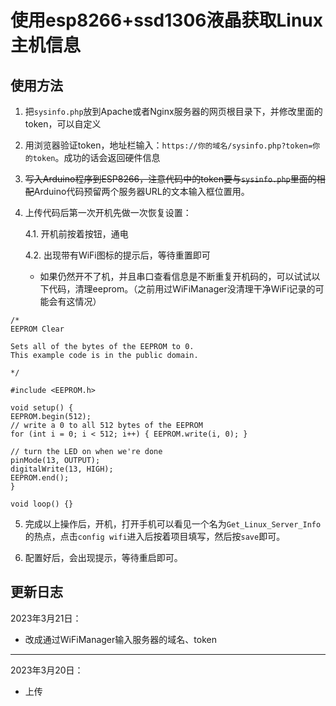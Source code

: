# 使用esp8266+ssd1306液晶获取Linux主机信息

## 使用方法

1. 把`sysinfo.php`放到Apache或者Nginx服务器的网页根目录下，并修改里面的token，可以自定义

2. 用浏览器验证token，地址栏输入：`https://你的域名/sysinfo.php?token=你的token`。成功的话会返回硬件信息

3. ~~写入Arduino程序到ESP8266，注意代码中的token要与`sysinfo.php`里面的相配~~Arduino代码预留两个服务器URL的文本输入框位置用。

4. 上传代码后第一次开机先做一次恢复设置：
    
    4.1. 开机前按着按钮，通电
    
    4.2. 出现带有WiFi图标的提示后，等待重置即可

    - 如果仍然开不了机，并且串口查看信息是不断重复开机码的，可以试试以下代码，清理eeprom。（之前用过WiFiManager没清理干净WiFi记录的可能会有这情况）

```
/*
EEPROM Clear

Sets all of the bytes of the EEPROM to 0.
This example code is in the public domain.

*/

#include <EEPROM.h>

void setup() {
EEPROM.begin(512);
// write a 0 to all 512 bytes of the EEPROM
for (int i = 0; i < 512; i++) { EEPROM.write(i, 0); }

// turn the LED on when we're done
pinMode(13, OUTPUT);
digitalWrite(13, HIGH);
EEPROM.end();
}

void loop() {}
```


5. 完成以上操作后，开机，打开手机可以看见一个名为`Get_Linux_Server_Info`的热点，点击`config wifi`进入后按着项目填写，然后按`save`即可。

6. 配置好后，会出现提示，等待重启即可。


## 更新日志

2023年3月21日：
- 改成通过WiFiManager输入服务器的域名、token
---
2023年3月20日：
- 上传
